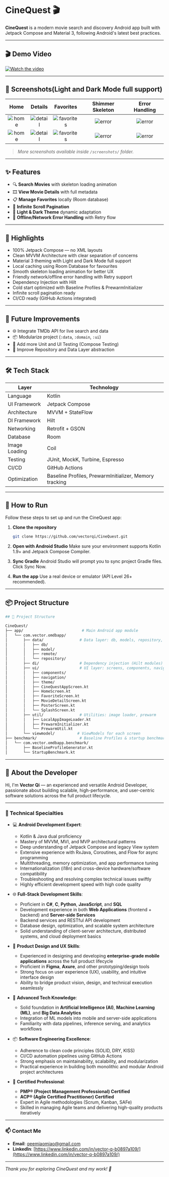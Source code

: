 # CineQuest 🎬

**CineQuest** is a modern movie search and discovery Android app built with Jetpack Compose and Material 3, following Android's latest best practices.

---
## 🎬 Demo Video

[![Watch the video](https://img.youtube.com/vi/ZHZ93lPz-8E/hqdefault.jpg)](https://youtu.be/ZHZ93lPz-8E)

---
## 📱 Screenshots(Light and Dark Mode full support)
| Home | Details | Favorites | Shimmer Skeleton | Error Handling |
|:----:|:-------:|:---------:|:--------------:|:--------------:|
| ![home](screenshots/home_light.png) | ![detail](screenshots/detail_light.png) | ![favorites](screenshots/favourite_light.png) | ![error](screenshots/home_skeleton_light.png) |![error](screenshots/error_light.png) |
| ![home](screenshots/home_dark.png) | ![detail](screenshots/detail_dark.png) | ![favorites](screenshots/favourite_dark.png) | ![error](screenshots/home_skeleton_dark.png) | ![error](screenshots/error_dark.png) |
> _More screenshots available inside `/screenshots/` folder._

---

## ✨ Features

- 🔍 **Search Movies** with skeleton loading animation
- 🎞️ **View Movie Details** with full metadata
- 📋 **Manage Favorites** locally (Room database)
- 🔄 **Infinite Scroll Pagination**
- 🌙 **Light & Dark Theme** dynamic adaptation
- 🚫 **Offline/Network Error Handling** with Retry flow

---

## 🎨 Highlights

- 100% Jetpack Compose — no XML layouts
- Clean MVVM Architecture with clear separation of concerns
- Material 3 theming with Light and Dark Mode full support
- Local caching using Room Database for favourites
- Smooth skeleton loading animation for better UX
- Friendly network/offline error handling with Retry support
- Dependency Injection with Hilt
- Cold start optimized with Baseline Profiles & PrewarmInitializer
- Infinite scroll pagination ready
- CI/CD ready (GitHub Actions integrated)

---

## 🎯 Future Improvements

- 🌐 Integrate TMDb API for live search and data
- 📦 Modularize project (`:data`, `:domain`, `:ui`)
- 🧪 Add more Unit and UI Testing (Compose Testing)
- 🧹 Improve Repository and Data Layer abstraction

---

## 🛠️ Tech Stack

| Layer             | Technology                          |
|------------------|--------------------------------------|
| Language         | Kotlin                               |
| UI Framework     | Jetpack Compose                      |
| Architecture     | MVVM + StateFlow                     |
| DI Framework     | Hilt                                 |
| Networking       | Retrofit + GSON                      |
| Database         | Room                                 |
| Image Loading    | Coil                                 |
| Testing          | JUnit, MockK, Turbine, Espresso      |
| CI/CD            | GitHub Actions                       |
| Optimization     | Baseline Profiles, PrewarmInitializer, Memory tracking |


---

## 🚀 How to Run

Follow these steps to set up and run the CineQuest app:

1. **Clone the repository**
   ```bash
   git clone https://github.com/vectorqi/CineQuest.git

2. **Open with Android Studio**
   Make sure your environment supports Kotlin 1.9+ and Jetpack Compose Compiler.

3. **Sync Gradle**
   Android Studio will prompt you to sync project Gradle files. Click Sync Now.

4. **Run the app**
   Use a real device or emulator (API Level 26+ recommended).
   
---

## 📦 Project Structure

```bash
## 🧱 Project Structure

CineQuest/
├── app/                          # Main Android app module
│   └── com.vector.omdbapp/
│       ├── data/                # Data layer: db, models, repository, remote API
│       │   ├── db/
│       │   ├── model/
│       │   ├── remote/
│       │   └── repository/
│       ├── di/                  # Dependency injection (Hilt modules)
│       ├── ui/                  # UI layer: screens, components, navigation
│       │   ├── components/
│       │   ├── navigation/
│       │   ├── theme/
│       │   ├── CineQuestAppScreen.kt
│       │   ├── HomeScreen.kt
│       │   ├── FavoriteScreen.kt
│       │   ├── MovieDetailScreen.kt
│       │   ├── PosterScreen.kt
│       │   └── SplashScreen.kt
│       ├── util/                # Utilities: image loader, prewarm
│       │   ├── LocalAppImageLoader.kt
│       │   ├── PrewarmInitializer.kt
│       │   └── PrewarmUtil.kt
│       └── viewmodel/          # ViewModels for each screen
├── benchmark/                   # Baseline Profiles & startup benchmarking
│   └── com.vector.omdbapp.benchmark/
│       ├── BaselineProfileGenerator.kt
│       └── StartupBenchmark.kt
```

---

## 💬 About the Developer

Hi, I'm **Vector Qi** — an experienced and versatile Android Developer, passionate about building scalable, high-performance, and user-centric software solutions across the full product lifecycle.

---

### 🚀 Technical Specialties

- 💻 **Android Development Expert**:
  - Kotlin & Java dual proficiency
  - Mastery of MVVM, MVI, and MVP architectural patterns
  - Deep understanding of Jetpack Compose and legacy View system
  - Extensive experience with RxJava, Coroutines, and Flow for async programming
  - Multithreading, memory optimization, and app performance tuning
  - Internationalization (i18n) and cross-device hardware/software compatibility
  - Troubleshooting and resolving complex technical issues swiftly
  - Highly efficient development speed with high code quality

- 🌐 **Full-Stack Development Skills**:
  - Proficient in **C#**, **C**, **Python**, **JavaScript**, and **SQL**
  - Development experience in both **Web Applications** (frontend + backend) and **Server-side Services**
  - Backend services and RESTful API development
  - Database design, optimization, and scalable system architecture
  - Solid understanding of client-server architecture, distributed systems, and cloud deployment basics

- 🎨 **Product Design and UX Skills**:
  - Experienced in designing and developing **enterprise-grade mobile applications** across the full product lifecycle
  - Proficient in **Figma**, **Axure**, and other prototyping/design tools
  - Strong focus on user experience (UX), usability, and intuitive interface design
  - Ability to bridge product vision, design, and technical execution seamlessly

- 🧠 **Advanced Tech Knowledge**:
  - Solid foundation in **Artificial Intelligence (AI)**, **Machine Learning (ML)**, and **Big Data Analytics**
  - Integration of ML models into mobile and server-side applications
  - Familiarity with data pipelines, inference serving, and analytics workflows

- 📦 **Software Engineering Excellence**:
  - Adherence to clean code principles (SOLID, DRY, KISS)
  - CI/CD automation pipelines using GitHub Actions
  - Strong emphasis on maintainability, scalability, and modularization
  - Practical experience in building both monolithic and modular Android project architectures

- 📜 **Certified Professional**:
  - **PMP® (Project Management Professional) Certified**
  - **ACP® (Agile Certified Practitioner) Certified**
  - Expert in Agile methodologies (Scrum, Kanban, SAFe)
  - Skilled in managing Agile teams and delivering high-quality products iteratively

---

### 📫 Contact Me

- **Email**: [qeemiaomiao@gmail.com](mailto:qeemiaomiao@gmail.com)
- **LinkedIn**: [https://www.linkedin.com/in/vector-q-b0897a109/](https://www.linkedin.com/in/vector-q-b0897a109/)

---

_Thank you for exploring CineQuest and my work! 🚀_


